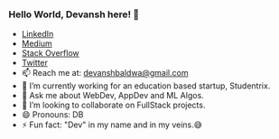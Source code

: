 ### Hello World, Devansh here! 👋

- <a href="https://www.linkedin.com/in/devansh-baldwa-401953178/">LinkedIn</a>
- <a href="https://medium.com/@devanshbaldwa">Medium</a>
- <a href="https://stackoverflow.com/users/11506014/devansh-baldwa">Stack Overflow</a>
- <a href="https://twitter.com/DevanshBaldwa">Twitter</a>
- 📫 Reach me at: devanshbaldwa@gmail.com
- 🔭 I’m currently working for an education based startup, Studentrix.
- 💬 Ask me about WebDev, AppDev and ML Algos. 
- 👯 I’m looking to collaborate on FullStack projects.
- 😄 Pronouns: DB 
- ⚡ Fun fact: "Dev" in my name and in my veins.😅

<!--
**devansh03/devansh03** is a ✨ _special_ ✨ repository because its `README.md` (this file) appears on your GitHub profile.
-->
